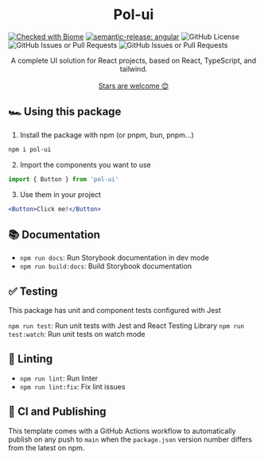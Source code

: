 <h1 align="center">
  Pol-ui
</h1>

[![Checked with Biome](https://img.shields.io/badge/Checked_with-Biome-60a5fa?style=flat&logo=biome)](https://biomejs.dev)
[![semantic-release: angular](https://img.shields.io/badge/semantic--release-angular-e10079?logo=semantic-release)](https://github.com/semantic-release/semantic-release)
![GitHub License](https://img.shields.io/github/license/PolGubau/pol-ui)
![GitHub Issues or Pull Requests](https://img.shields.io/github/issues/PolGubau/pol-ui)
![GitHub Issues or Pull Requests](https://img.shields.io/github/issues-pr/PolGubau/pol-ui)


<p align="center">
A complete UI solution for React projects, based on React, TypeScript, and tailwind.
  <br />
  <br />
  <a href="https://github.com/PolGubau/ui">Stars are welcome 😊</a>
</p>

## 🏎️ Using this package

1. Install the package with npm (or pnpm, bun, pnpm...)

```bash
npm i pol-ui
```

2. Import the components you want to use

```js
import { Button } from 'pol-ui'
```

3. Use them in your project

```jsx
<Button>Click me!</Button>
```

## 📚 Documentation

- `npm run docs`: Run Storybook documentation in dev mode
- `npm run build:docs`: Build Storybook documentation

## ✅ Testing

This package has unit and component tests configured with Jest

`npm run test`: Run unit tests with Jest and React Testing Library
`npm run test:watch`: Run unit tests on watch mode

## 🔦 Linting

- `npm run lint`: Run linter
- `npm run lint:fix`: Fix lint issues

## 🚀 CI and Publishing

This template comes with a GitHub Actions workflow to automatically publish on any push to `main` when the `package.json` version number differs from the latest on npm.
